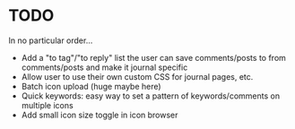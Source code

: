 # TODO
In no particular order...
- Add a "to tag"/"to reply" list the user can save comments/posts to from comments/posts and make it journal specific
- Allow user to use their own custom CSS for journal pages, etc.
- Batch icon upload (huge maybe here)
- Quick keywords: easy way to set a pattern of keywords/comments on multiple icons
- Add small icon size toggle in icon browser